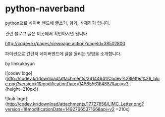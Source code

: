 # python-naverband
python으로 네이버 벤드에 글쓰기, 읽기, 삭제하기 입니다.

관련 블로그 글은 이곳에서 확인하시면 됩니다

http://codev.kr/pages/viewpage.action?pageId=38502800

파이썬으로 간단히 네이버벤드에 글을 올리는 방법을 소개합니다.

by limkukhyun

![codev logo](http://codev.kr/download/attachments/34144641/Codev%28letter%29_blue.png?version=1&modificationDate=1488556184887&api=v2 {height=210px})

![kuk logo](http://codev.kr/download/attachments/17727856/LIMC_Letter.png?version=1&modificationDate=1492766537166&api=v2 =210x)
